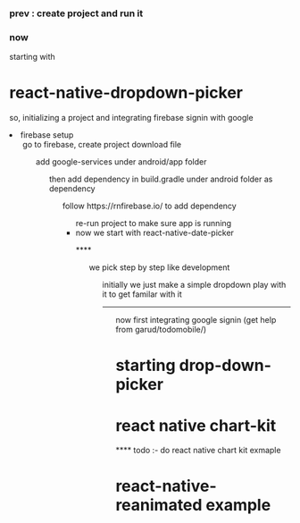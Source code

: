 ### prev : create project and run it

### now

starting with

# react-native-dropdown-picker

so, initializing a project and integrating firebase signin with google

<li> firebase setup
<ul> go to firebase, create project download file 
<ul> add google-services under android/app folder
<ul> then add dependency in build.gradle under android folder as dependency
<ul> follow <a>https://rnfirebase.io/</a> to add dependency
<ul> re-run project to make sure app is running

<li> now we start with react-native-date-picker

\*\*\*\*

<ul> we pick step by step like development
<ul> initially we just make a simple dropdown play with it to get familar with it

---

<ul> now first integrating google signin (get help from garud/todomobile/)

# starting drop-down-picker

# react native chart-kit

\*\*\*\* todo :- do react native chart kit exmaple

# react-native-reanimated example
